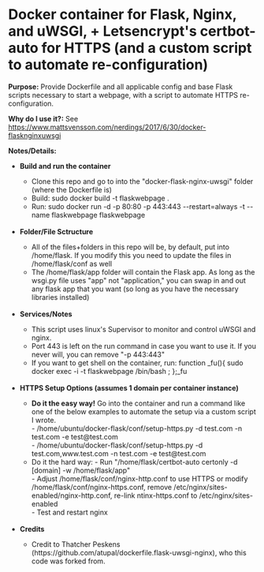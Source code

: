 # Docker container for Flask, Nginx, and uWSGI, + Letsencrypt's certbot-auto for HTTPS (and a custom script to automate re-configuration)

<b>Purpose:</b> Provide Dockerfile and all applicable config and base Flask scripts necessary to start a webpage, with a script to automate HTTPS re-configuration.

<b>Why do I use it?:</b> See https://www.mattsvensson.com/nerdings/2017/6/30/docker-flasknginxuwsgi

<b>Notes/Details:</b>
<ul>
  <li><b>Build and run the container</b></li>
  <ul>
    <li>Clone this repo and go to into the "docker-flask-nginx-uwsgi" folder (where the Dockerfile is)</li>
    <li>Build: sudo docker build -t flaskwebpage .</li>
    <li>Run: sudo docker run -d -p 80:80 -p 443:443 --restart=always -t --name flaskwebpage flaskwebpage</li>
  </ul>
  
  <br>
  
  <li><b>Folder/File Sctructure</b></li>
  <ul>
    <li>All of the files+folders in this repo will be, by default, put into /home/flask.  If you modify this you need to update the files in /home/flask/conf as well</li>
    <li>The /home/flask/app folder will contain the Flask app.  As long as the wsgi.py file uses "app" not "application," you can swap in and out any flask app that you want (so long as you have the necessary libraries installed)</li>
  </ul>
  
  <br>
  
  <li><b>Services/Notes</b></li>
  <ul>
    <li>This script uses linux's Supervisor to monitor and control uWSGI and nginx.</li>
    <li>Port 443 is left on the run command in case you want to use it.  If you never will, you can remove "-p 443:443"</li>
    <li>If you want to get shell on the container, run: function _fu(){ sudo docker exec -i -t flaskwebpage /bin/bash ; };_fu</li>
</ul>  

  <br>

  <li><b>HTTPS Setup Options (assumes 1 domain per container instance)</b></li>
  <ul>
  <li><b>Do it the easy way!</b> Go into the container and run a command like one of the below examples to automate the setup via a custom script I wrote.</li>
      - /home/ubuntu/docker-flask/conf/setup-https.py -d test.com -n test.com -e test@test.com
      <br>
      - /home/ubuntu/docker-flask/conf/setup-https.py -d test.com,www.test.com -n test.com -e test@test.com
      <br>
    <li>Do it the hard way: 
    - Run "/home/flask/certbot-auto certonly -d [domain] -w /home/flask/app" 
    <br>
    - Adjust /home/flask/conf/nginx-http.conf to use HTTPS or modify /home/flask/conf/nginx-https.conf, remove /etc/nginx/sites-enabled/nginx-http.conf, re-link ntinx-https.conf to /etc/nginx/sites-enabled 
    <br>
    - Test and restart nginx</li>
  </ul>  
  
  <br>
  
  <li><b>Credits</b></li>
  <ul>
    <li>Credit to Thatcher Peskens (https://github.com/atupal/dockerfile.flask-uwsgi-nginx), who this code was forked from.</li>
  </ul>  

</ul>


